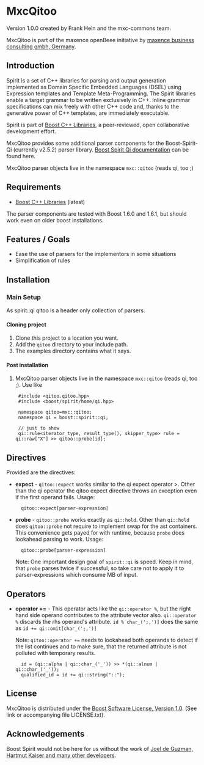 MxcQitoo
=============
Version 1.0.0 created by Frank Hein and the mxc-commons team.

MxcQitoo is part of the maxence openBeee initiative by [maxence business consulting gmbh, Germany](http://www.maxence.de). 

Introduction
------------

Spirit is a set of C++ libraries for parsing and output generation implemented as Domain Specific Embedded Languages (DSEL) using Expression templates and Template Meta-Programming. The Spirit libraries enable a target grammar to be written exclusively in C++. Inline grammar specifications can mix freely with other C++ code and, thanks to the generative power of C++ templates, are immediately executable.

Spirit is part of [Boost C++ Libraries](http://www.boost.org), a peer-reviewed, open collaborative development effort.

MxcQitoo provides some additional parser components for the Boost-Spirit-Qi (currently v2.5.2) parser library.
[Boost Spirit Qi documentation](http://www.boost.org/doc/libs/1_61_0/libs/spirit/doc/html/index.html) can be found here.


MxcQitoo parser objects live in the namespace `mxc::qitoo` (reads qi, too ;)

Requirements
------------

* [Boost C++ Libraries](http://www.boost.org) (latest)

The parser components are tested with Boost 1.6.0 and 1.6.1, but should work even on older boost installations.

Features / Goals
----------------

* Ease the use of parsers for the implementors in some situations
* Simplification of rules


Installation
------------

### Main Setup

As spirit::qi qitoo is a header only collection of parsers.

#### Cloning project

1. Clone this project to a location you want. 
2. Add the `qitoo` directory to your include path.
3. The examples directory contains what it says.


#### Post installation

1. MxcQitoo parser objects live in the namespace `mxc::qitoo` (reads qi, too ;). Use like
 
        #include <qitoo.qitoo.hpp>
        #include <boost/spirit/home/qi.hpp>

        namespace qitoo=mxc::qitoo; 
        namespace qi = boost::spirit::qi;
        
        // just to show 
        qi::rule<iterator_type, result_type(), skipper_type> rule = qi::raw["X"] >> qitoo::probe[id];        
       
	      

Directives
-------

Provided are the directives:

- **expect** - `qitoo::expect` works similar to the qi expect operator >. Other than the qi operator the qitoo expect
  directive throws an exception even if the first operand fails. Usage:

       
        qitoo::expect[parser-expression]        
       



- **probe** - `qitoo::probe` works exactly as `qi::hold`. Other than `qi::hold` does `qitoo::probe` not require to
  implement swap for the ast containers. This convenience gets payed for with runtime, because `probe` does lookahead
  parsing to work. Usage:

       
        qitoo::probe[parser-expression]        
       
  
  Note: One important design goal of `spirit::qi` is speed. Keep in mind, that `probe` parses twice if successful, so
  take care not to apply it to parser-expressions which consume MB of input.
 

Operators
-------

  
- **operator +=** - This operator acts like the `qi::operator %`, but the right hand side operand contributes to the attribute vector also.
  `qi::operator %` discards the rhs operand's attribute.  `id % char_(';,')]` does the same as `id += qi::omit[char_(';,')]`

  Note: `qitoo::operator +=` needs to lookahead both operands to detect if the list continues and to make sure, that the returned attribute is
  not polluted with temporary results. 


        
        id = (qi::alpha | qi::char_('_')) >> *(qi::alnum | qi::char_('_'));
        qualified_id = id += qi::string("::");
        


License
-------

MxcQitoo is distributed under the [Boost Software License, Version 1.0](http://www.boost.org/LICENSE_1_0.txt). (See link or accompanying
file LICENSE.txt).

Acknowledgements
----------------

Boost Spirit would not be here for us without the work of [Joel de Guzman, Hartmut Kaiser and many other developers](http://boost-spirit.com/home/people/).  